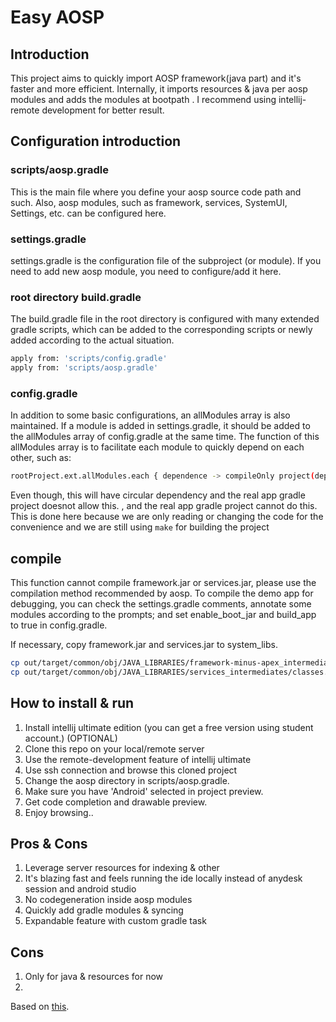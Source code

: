 # Easy AOSP

## Introduction
This project aims to quickly import AOSP framework(java part) and it's faster and more efficient.
Internally, it imports resources & java per aosp modules and adds the modules at bootpath . I recommend using intellij-remote development for better result.



## Configuration introduction

### scripts/aosp.gradle
This is the main file where you define your aosp source code path and such. Also, aosp modules, such as framework, services, SystemUI, Settings, etc. can be configured here.

### settings.gradle
settings.gradle is the configuration file of the subproject (or module).
If you need to add new aosp module, you need to configure/add it here.

### root directory build.gradle
The build.gradle file in the root directory is configured with many extended gradle scripts, which can be added to the corresponding scripts or newly added according to the actual situation.

```bash
apply from: 'scripts/config.gradle'
apply from: 'scripts/aosp.gradle'
```

### config.gradle
In addition to some basic configurations, an allModules array is also maintained. If a module is added in settings.gradle, it should be added to the allModules array of config.gradle at the same time.
The function of this allModules array is to facilitate each module to quickly depend on each other, such as:

```bash
rootProject.ext.allModules.each { dependence -> compileOnly project(dependence.value) }
```
Even though, this will have circular dependency and the real app gradle project doesnot allow this. , and the real app gradle project cannot do this. This is done here because we are only reading or changing the code for the convenience and we are still using `make` for building the project

## compile
This function cannot compile framework.jar or services.jar, please use the compilation method recommended by aosp.
To compile the demo app for debugging, you can check the settings.gradle comments, annotate some modules according to the prompts; and set enable_boot_jar and build_app to true in config.gradle.

If necessary, copy framework.jar and services.jar to system_libs.

```bash
cp out/target/common/obj/JAVA_LIBRARIES/framework-minus-apex_intermediates/classes.jar ../system_libs/framework-minus-apex.jar
cp out/target/common/obj/JAVA_LIBRARIES/services_intermediates/classes.jar ../system_libs/services.jar
```

## How to install & run
1. Install intellij ultimate edition (you can get a free version using student account.) (OPTIONAL)
2. Clone this repo on your local/remote server
3. Use the remote-development feature of intellij ultimate
4. Use ssh connection and browse this cloned project
5. Change the aosp directory in scripts/aosp.gradle.
5. Make sure you have 'Android' selected in project preview. 
5. Get code completion and drawable preview.
6. Enjoy browsing..


## Pros & Cons
1. Leverage server resources for indexing & other
2. It's blazing fast and feels running the ide locally instead of anydesk session and android studio
3. No codegeneration inside aosp modules
4. Quickly add gradle modules & syncing
5. Expandable feature with custom gradle task

## Cons
1. Only for java & resources for now
2. 

Based on [this](https://github.com/journeyOS/).
